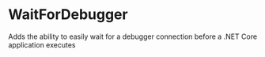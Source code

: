 # WaitForDebugger
Adds the ability to easily wait for a debugger connection before a .NET Core application executes
